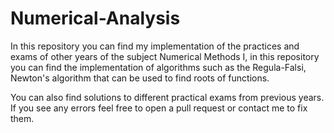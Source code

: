 # Numerical-Analysis

In this repository you can find my implementation of the practices and exams of other years of the subject Numerical Methods I, in this repository you can find the implementation of algorithms such as the Regula-Falsi, Newton's algorithm that can be used to find roots of functions. 

You can also find solutions to different practical exams from previous years. If you see any errors feel free to open a pull request or contact me to fix them.



